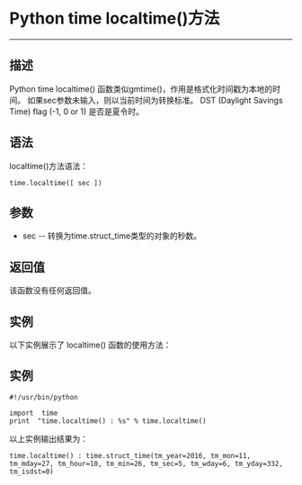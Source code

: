 Python time localtime()方法
=========================

* * *

描述
--

Python time localtime() 函数类似gmtime()，作用是格式化时间戳为本地的时间。 如果sec参数未输入，则以当前时间为转换标准。 DST (Daylight Savings Time) flag (-1, 0 or 1) 是否是夏令时。

语法
--

localtime()方法语法：
```
time.localtime([ sec ])
```
参数
--

*   sec -- 转换为time.struct_time类型的对象的秒数。

返回值
---

该函数没有任何返回值。

实例
--

以下实例展示了 localtime() 函数的使用方法：

实例
--
```
#!/usr/bin/python  

import  time   
print  "time.localtime() : %s" % time.localtime()
```
以上实例输出结果为：
```
time.localtime() : time.struct_time(tm_year=2016, tm_mon=11, tm_mday=27, tm_hour=10, tm_min=26, tm_sec=5, tm_wday=6, tm_yday=332, tm_isdst=0)
```